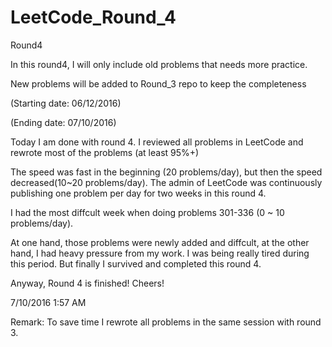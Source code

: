 # LeetCode_Round_4
Round4

In this round4, I will only include old problems that needs more practice.

New problems will be added to Round_3 repo to keep the completeness

(Starting date: 06/12/2016)

(Ending date: 07/10/2016)



Today I am done with round 4. I reviewed all problems in LeetCode and rewrote most of the problems (at least 95%+)

The speed was fast in the beginning (20 problems/day), but then the speed decreased(10~20 problems/day). The admin of LeetCode was continuously publishing one problem per day for two weeks in this round 4. 

I had the most diffcult week when doing problems 301-336 (0 ~ 10 problems/day).

At one hand, those problems were newly added and diffcult, at the other hand, I had heavy pressure from my work. I was being really tired during this period. But finally I survived and completed this round 4.

Anyway, Round 4 is finished! Cheers!

7/10/2016 1:57 AM


Remark: To save time I rewrote all problems in the same session with round 3.
